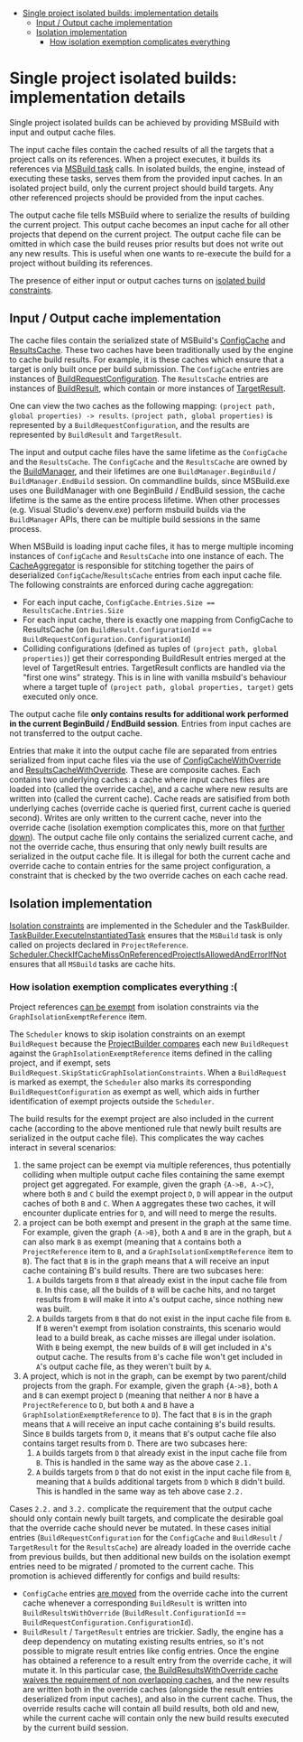 - [Single project isolated builds: implementation details](#single-project-isolated-builds-implementation-details)
  - [Input / Output cache implementation](#input--output-cache-implementation)
  - [Isolation implementation](#isolation-implementation)
    - [How isolation exemption complicates everything](#how-isolation-exemption-complicates-everything)

# Single project isolated builds: implementation details

<!-- workflow -->
Single project isolated builds can be achieved by providing MSBuild with input and output cache files.

The input cache files contain the cached results of all the targets that a project calls on its references. When a project executes, it builds its references via [MSBuild task](aka.ms/msbuild_tasks) calls. In isolated builds, the engine, instead of executing these tasks, serves them from the provided input caches. In an isolated project build, only the current project should build targets. Any other referenced projects should be provided from the input caches. 

The output cache file tells MSBuild where to serialize the results of building the current project. This output cache becomes an input cache for all other projects that depend on the current project.
The output cache file can be omitted in which case the build reuses prior results but does not write out any new results. This is useful when one wants to re-execute the build for a project without building its references.

The presence of either input or output caches turns on [isolated build constraints](static-graph.md##single-project-isolated-builds).

## Input / Output cache implementation
<!-- cache structure -->
The cache files contain the serialized state of MSBuild's [ConfigCache](https://github.com/Microsoft/msbuild/blob/master/src/Build/BackEnd/Components/Caching/ConfigCache.cs) and [ResultsCache](https://github.com/Microsoft/msbuild/blob/master/src/Build/BackEnd/Components/Caching/ResultsCache.cs). These two caches have been traditionally used by the engine to cache build results. For example, it is these caches which ensure that a target is only built once per build submission. The `ConfigCache` entries are instances of [BuildRequestConfiguration](https://github.com/microsoft/msbuild/blob/37c5a9fec416b403212a63f95f15b03dbd5e8b5d/src/Build/BackEnd/Shared/BuildRequestConfiguration.cs#L25). The `ResultsCache` entries are instances of [BuildResult](https://github.com/microsoft/msbuild/blob/37c5a9fec416b403212a63f95f15b03dbd5e8b5d/src/Build/BackEnd/Shared/BuildResult.cs#L34), which contain or more instances of [TargetResult](https://github.com/microsoft/msbuild/blob/37c5a9fec416b403212a63f95f15b03dbd5e8b5d/src/Build/BackEnd/Shared/TargetResult.cs#L22). 

One can view the two caches as the following mapping: `(project path, global properties) -> results`. `(project path, global properties)` is represented by a `BuildRequestConfiguration`, and the results are represented by `BuildResult` and `TargetResult`.

<!-- cache lifetime -->
The input and output cache files have the same lifetime as the `ConfigCache` and the `ResultsCache`. The `ConfigCache` and the `ResultsCache` are owned by the [BuildManager](https://github.com/Microsoft/msbuild/blob/master/src/Build/BackEnd/BuildManager/BuildManager.cs), and their lifetimes are one `BuildManager.BeginBuild` / `BuildManager.EndBuild` session. On commandline builds, since MSBuild.exe uses one BuildManager with one BeginBuild / EndBuild session, the cache lifetime is the same as the entire process lifetime. When other processes (e.g. Visual Studio's devenv.exe) perform msbuild builds via the `BuildManager` APIs, there can be multiple build sessions in the same process.

<!-- constraints -->

When MSBuild is loading input cache files, it has to merge multiple incoming instances of `ConfigCache` and `ResultsCache` into one instance of each. The [CacheAggregator](https://github.com/microsoft/msbuild/blob/37c5a9fec416b403212a63f95f15b03dbd5e8b5d/src/Build/BackEnd/BuildManager/CacheAggregator.cs#L13) is responsible for stitching together the pairs of deserialized `ConfigCache`/`ResultsCache` entries from each input cache file.
The following constraints are enforced during cache aggregation:
- For each input cache, `ConfigCache.Entries.Size == ResultsCache.Entries.Size`
- For each input cache, there is exactly one mapping from ConfigCache to ResultsCache (on `BuildResult.ConfigurationId` == `BuildRequestConfiguration.ConfigurationId`)
- Colliding configurations (defined as tuples of `(project path, global properties)`) get their corresponding BuildResult entries merged at the level of TargetResult entries. TargetResult conflicts are handled via the "first one wins" strategy. This is in line with vanilla msbuild's behaviour where a target tuple of `(project path, global properties, target)` gets executed only once.

The output cache file **only contains results for additional work performed in the current BeginBuild / EndBuild session**. Entries from input caches are not transferred to the output cache.

<!-- How input / output cache entries are separated with the override caches -->
Entries that make it into the output cache file are separated from entries serialized from input cache files via the use of [ConfigCacheWithOverride](https://github.com/microsoft/msbuild/blob/master/src/Build/BackEnd/Components/Caching/ConfigCacheWithOverride.cs) and [ResultsCacheWithOverride](https://github.com/microsoft/msbuild/blob/master/src/Build/BackEnd/Components/Caching/ResultsCacheWithOverride.cs). These are composite caches. Each contains two underlying caches: a cache where input caches files are loaded into (called the override cache), and a cache where new results are written into (called the current cache). Cache reads are satisified from both underlying caches (override cache is queried first, current cache is queried second). Writes are only written to the current cache, never into the override cache (isolation exemption complicates this, more on that [further down](#how-isolation-exemption-complicates-everything)). The output cache file only contains the serialized current cache, and not the override cache, thus ensuring that only newly built results are serialized in the output cache file. It is illegal for both the current cache and override cache to contain entries for the same project configuration, a constraint that is checked by the two override caches on each cache read.

## Isolation implementation

[Isolation constraints](static-graph.md##single-project-isolated-builds) are implemented in the Scheduler and the TaskBuilder. [TaskBuilder.ExecuteInstantiatedTask](https://github.com/microsoft/msbuild/blob/37c5a9fec416b403212a63f95f15b03dbd5e8b5d/src/Build/BackEnd/Components/RequestBuilder/TaskBuilder.cs#L743) ensures that the `MSBuild` task is only called on projects declared in `ProjectReference`. [Scheduler.CheckIfCacheMissOnReferencedProjectIsAllowedAndErrorIfNot](https://github.com/microsoft/msbuild/blob/37c5a9fec416b403212a63f95f15b03dbd5e8b5d/src/Build/BackEnd/Components/Scheduler/Scheduler.cs#L1818) ensures that all `MSBuild` tasks are cache hits.

### How isolation exemption complicates everything :(
<!-- Potential cache scenarios caused by exemption -->
Project references [can be exempt](static-graph.md#exempting-references-from-isolation-constraints) from isolation constraints via the `GraphIsolationExemptReference` item.

The `Scheduler` knows to skip isolation constraints on an exempt `BuildRequest` because the [ProjectBuilder compares](https://github.com/microsoft/msbuild/blob/37c5a9fec416b403212a63f95f15b03dbd5e8b5d/src/Build/BackEnd/Components/RequestBuilder/RequestBuilder.cs#L349) each new `BuildRequest` against the `GraphIsolationExemptReference` items defined in the calling project, and if exempt, sets `BuildRequest.SkipStaticGraphIsolationConstraints`. When a `BuildRequest` is marked as exempt, the `Scheduler` also marks its corresponding `BuildRequestConfiguration` as exempt as well, which aids in further identification of exempt projects outside the `Scheduler`.

The build results for the exempt project are also included in the current cache (according to the above mentioned rule that newly built results are serialized in the output cache file). This complicates the way caches interact in several scenarios:
1. the same project can be exempt via multiple references, thus potentially colliding when multiple output cache files containing the same exempt project get aggregated. For example, given the graph `{A->B, A->C}`, where both `B` and `C` build the exempt project `D`, `D` will appear in the output caches of both `B` and `C`. When `A` aggregates these two caches, it will encounter duplicate entries for `D`, and will need to merge the results.
2. a project can be both exempt and present in the graph at the same time. For example, given the graph `{A->B}`, both `A` and `B` are in the graph, but `A` can also mark `B` as exempt (meaning that `A` contains both a `ProjectReference` item to `B`, and a `GraphIsolationExemptReference` item to `B`). The fact that `B` is in the graph means that `A` will receive an input cache containing B's build results. There are two subcases here:
   1.  `A` builds targets from `B` that already exist in the input cache file from `B`. In this case, all the builds of `B` will be cache hits, and no target results from `B` will make it into `A`'s output cache, since nothing new was built.
   2.  `A` builds targets from `B` that do not exist in the input cache file from `B`. If `B` weren't exempt from isolation constraints, this scenario would lead to a build break, as cache misses are illegal under isolation. With `B` being exempt, the new builds of `B` will get included in `A`'s output cache. The results from `B`'s cache file won't get included in `A`'s output cache file, as they weren't built by `A`.
3. A project, which is not in the graph, can be exempt by two parent/child projects from the graph. For example, given the graph `{A->B}`, both `A` and `B` can exempt project `D` (meaning that neither `A` nor `B` have a `ProjectReference` to `D`, but both `A` and `B` have a `GraphIsolationExemptReference` to `D`). The fact that `B` is in the graph means that `A` will receive an input cache containing `B`'s build results. Since `B` builds targets from `D`, it means that `B`'s output cache file also contains target results from `D`. There are two subcases here:
   1. `A` builds targets from `D` that already exist in the input cache file from `B`. This is handled in the same way as the above case `2.1.`
   2. `A` builds targets from `D` that do not exist in the input cache file from `B`, meaning that `A` builds additional targets from `D` which `B` didn't build. This is handled in the same way as teh above case `2.2.`

<!-- How are these exemption cases implemented?-->

Cases `2.2.` and `3.2.` complicate the requirement that the output cache should only contain newly built targets, and complicate the desirable goal that the override cache should never be mutated. In these cases initial entries (`BuildRequestConfiguration` for the `ConfigCache` and `BuildResult` / `TargetResult` for the `ResultsCache`) are already loaded in the override cache from previous builds, but then additional new builds on the isolation exempt entries need to be migrated / promoted to the current cache. This promotion is achieved differently for configs and build results:
- `ConfigCache` entries [are moved](https://github.com/cdmihai/msbuild/blob/37c5a9fec416b403212a63f95f15b03dbd5e8b5d/src/Build/BackEnd/Components/Caching/ConfigCacheWithOverride.cs#L178) from the override cache into the current cache whenever a corresponding `BuildResult` is written into `BuildResultsWithOverride` (`BuildResult.ConfigurationId` == `BuildRequestConfiguration.ConfigurationId`).
- `BuildResult` / `TargetResult` entries are trickier. Sadly, the engine has a deep dependency on mutating existing results entries, so it's not possible to migrate result entries like config entries. Once the engine has obtained a reference to a result entry from the override cache, it will mutate it. In this particular case, [the BuildResultsWithOverride cache waives the requirement of non overlapping caches](https://github.com/cdmihai/msbuild/blob/37c5a9fec416b403212a63f95f15b03dbd5e8b5d/src/Build/BackEnd/Components/Caching/ResultsCacheWithOverride.cs#L139), and the new results are written both in the override caches (alongside the result entries deserialized from input caches), and also in the current cache. Thus, the override results cache will contain all build results, both old and new, while the current cache will contain only the new build results executed by the current build session.   

